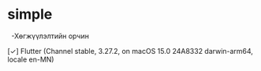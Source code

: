 # simple
 
-Хөгжүүлэлтийн орчин

[✓] Flutter (Channel stable, 3.27.2, on macOS 15.0 24A8332 darwin-arm64, locale en-MN)
